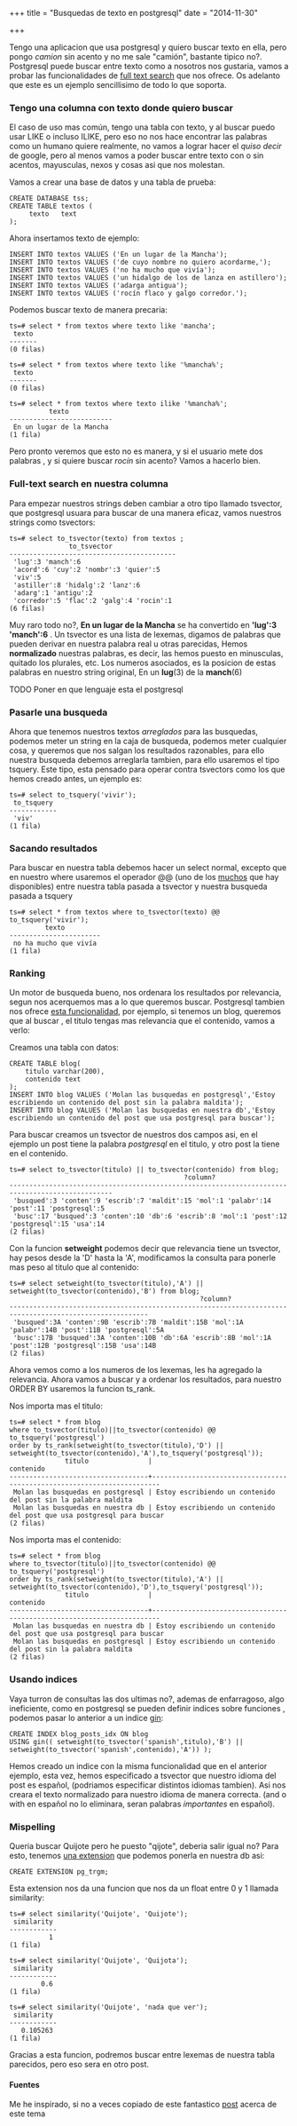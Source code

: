 +++
title =  "Busquedas de texto en postgresql"
date =  "2014-11-30"

+++

Tengo una aplicacion que usa postgresql y quiero buscar texto en ella, pero pongo *camion* sin acento y no me sale "camión", bastante tipico no?. Postgresql puede buscar entre texto como a nosotros nos gustaria, vamos a probar las funcionalidades de [full text search][1] que nos ofrece. Os adelanto que este es un ejemplo sencillisimo de todo lo que soporta.

### Tengo una columna con texto donde quiero buscar
El caso de uso mas común, tengo una tabla con texto, y al buscar puedo usar LIKE o incluso ILIKE, pero eso no nos hace encontrar las palabras como un humano quiere realmente, no vamos a lograr hacer el *quiso decir* de google, pero al menos vamos a poder buscar entre texto con o sin acentos, mayusculas, nexos y cosas asi que nos molestan.

Vamos a crear una base de datos y una tabla de prueba:
```postgresql
CREATE DATABASE tss;
CREATE TABLE textos (
     texto   text
);
```


Ahora insertamos texto de ejemplo:
```postgresql
INSERT INTO textos VALUES ('En un lugar de la Mancha');
INSERT INTO textos VALUES ('de cuyo nombre no quiero acordarme,');
INSERT INTO textos VALUES ('no ha mucho que vivía');
INSERT INTO textos VALUES ('un hidalgo de los de lanza en astillero');
INSERT INTO textos VALUES ('adarga antigua');
INSERT INTO textos VALUES ('rocín flaco y galgo corredor.');
```

Podemos buscar texto de manera precaria:
```psql
ts=# select * from textos where texto like 'mancha';
 texto
-------
(0 filas)

ts=# select * from textos where texto like '%mancha%';
 texto
-------
(0 filas)

ts=# select * from textos where texto ilike '%mancha%';
          texto           
--------------------------
 En un lugar de la Mancha
(1 fila)
```

Pero pronto veremos que esto no es manera, y si el usuario mete dos palabras , y si quiere buscar *rocín* sin acento? Vamos a hacerlo bien.

### Full-text search en nuestra columna
Para empezar nuestros strings deben cambiar a otro tipo llamado tsvector, que postgresql usuara para buscar de una manera eficaz, vamos nuestros strings como tsvectors:
```psql
ts=# select to_tsvector(texto) from textos ;
               to_tsvector                
------------------------------------------
 'lug':3 'manch':6
 'acord':6 'cuy':2 'nombr':3 'quier':5
 'viv':5
 'astiller':8 'hidalg':2 'lanz':6
 'adarg':1 'antigu':2
 'corredor':5 'flac':2 'galg':4 'rocin':1
(6 filas)
```

Muy raro todo no?, **En un lugar de la Mancha** se ha convertido en **'lug':3 'manch':6** . Un tsvector es una lista de lexemas, digamos de palabras que pueden derivar en nuestra palabra real u otras parecidas, Hemos **normalizado** nuestras palabras, es decir, las hemos puesto en minusculas, quitado los plurales, etc. Los numeros asociados, es la posicion de estas palabras en nuestro string original, En un **lug**(3) de la **manch**(6)

TODO Poner en que lenguaje esta el postgresql

### Pasarle una busqueda
Ahora que tenemos nuestros textos *arreglados* para las busquedas, podemos meter un string en la caja de busqueda, podemos meter cualquier cosa, y queremos que nos salgan los resultados razonables, para ello nuestra busqueda debemos arreglarla tambien, para ello usaremos el tipo tsquery. Este tipo, esta pensado para operar contra tsvectors como los que hemos creado antes, un ejemplo es:

```psql
ts=# select to_tsquery('vivir');
 to_tsquery
------------
 'viv'
(1 fila)
```

### Sacando resultados
Para buscar en nuestra tabla debemos hacer un select normal, excepto que en nuestro where usaremos el operador @@ (uno de los [muchos][2] que hay disponibles) entre nuestra tabla pasada a tsvector y nuestra busqueda pasada a tsquery

```psql
ts=# select * from textos where to_tsvector(texto) @@ to_tsquery('vivir');
         texto         
-----------------------
 no ha mucho que vivía
(1 fila)
```


### Ranking
Un motor de busqueda bueno, nos ordenara los resultados por relevancia, segun nos acerquemos mas a lo que queremos buscar. Postgresql tambien nos ofrece [esta funcionalidad][3], por ejemplo, si tenemos un blog, queremos que al buscar , el titulo tengas mas relevancia que el contenido, vamos a verlo:

Creamos una tabla con datos:
```psql
CREATE TABLE blog(
	titulo varchar(200),
	contenido text
);
INSERT INTO blog VALUES ('Molan las busquedas en postgresql','Estoy escribiendo un contenido del post sin la palabra maldita');
INSERT INTO blog VALUES ('Molan las busquedas en nuestra db','Estoy escribiendo un contenido del post que usa postgresql para buscar');
```

Para buscar creamos un tsvector de nuestros dos campos asi, en el ejemplo un post tiene la palabra *postgresql* en el titulo, y otro post la tiene en el contenido.
```psql
ts=# select to_tsvector(titulo) || to_tsvector(contenido) from blog;
                                            ?column?                                            
------------------------------------------------------------------------------------------------
 'busqued':3 'conten':9 'escrib':7 'maldit':15 'mol':1 'palabr':14 'post':11 'postgresql':5
 'busc':17 'busqued':3 'conten':10 'db':6 'escrib':8 'mol':1 'post':12 'postgresql':15 'usa':14
(2 filas)

```

Con la funcion **setweight** podemos decir que relevancia tiene un tsvector, hay pesos desde la 'D' hasta la 'A', modificamos la consulta para ponerle mas peso al titulo que al contenido:

```psql
ts=# select setweight(to_tsvector(titulo),'A') || setweight(to_tsvector(contenido),'B') from blog;
                                                ?column?                                                 
---------------------------------------------------------------------------------------------------------
 'busqued':3A 'conten':9B 'escrib':7B 'maldit':15B 'mol':1A 'palabr':14B 'post':11B 'postgresql':5A
 'busc':17B 'busqued':3A 'conten':10B 'db':6A 'escrib':8B 'mol':1A 'post':12B 'postgresql':15B 'usa':14B
(2 filas)
```

Ahora vemos como a los numeros de los lexemas, les ha agregado la relevancia. Ahora vamos a buscar y a ordenar los resultados, para nuestro ORDER BY usaremos la funcion ts_rank.

Nos importa mas el titulo:

```psql
ts=# select * from blog
where to_tsvector(titulo)||to_tsvector(contenido) @@ to_tsquery('postgresql')
order by ts_rank(setweight(to_tsvector(titulo),'D') || setweight(to_tsvector(contenido),'A'),to_tsquery('postgresql'));
              titulo               |                               contenido                                
-----------------------------------+------------------------------------------------------------------------
 Molan las busquedas en postgresql | Estoy escribiendo un contenido del post sin la palabra maldita
 Molan las busquedas en nuestra db | Estoy escribiendo un contenido del post que usa postgresql para buscar
(2 filas)
```

Nos importa mas el contenido:
```psql
ts=# select * from blog
where to_tsvector(titulo)||to_tsvector(contenido) @@ to_tsquery('postgresql')
order by ts_rank(setweight(to_tsvector(titulo),'A') || setweight(to_tsvector(contenido),'D'),to_tsquery('postgresql'));
              titulo               |                               contenido                                
-----------------------------------+------------------------------------------------------------------------
 Molan las busquedas en nuestra db | Estoy escribiendo un contenido del post que usa postgresql para buscar
 Molan las busquedas en postgresql | Estoy escribiendo un contenido del post sin la palabra maldita
(2 filas)
```


### Usando indices
Vaya turron de consultas las dos ultimas no?, ademas de enfarragoso, algo ineficiente, como en postgresql se pueden definir indices sobre funciones , podemos pasar lo anterior a un indice [gin][4]:

```psql
CREATE INDEX blog_posts_idx ON blog
USING gin(( setweight(to_tsvector('spanish',titulo),'B') || setweight(to_tsvector('spanish',contenido),'A')) );
```
Hemos creado un indice con la misma funcionalidad que en el anterior ejemplo, esta vez, hemos especificado a tsvector que nuestro idioma del post es español, (podriamos especificar distintos idiomas tambien). Asi nos creara el texto normalizado para nuestro idioma de manera correcta. (and o with en español no lo eliminara, seran palabras *importantes* en español).



### Mispelling
Queria buscar Quijote pero he puesto "qijote", deberia salir igual no? Para esto, tenemos [una extension][5] que podemos ponerla en nuestra db asi:
```psql
CREATE EXTENSION pg_trgm;
```
Esta extension nos da una funcion que nos da un float entre 0 y 1 llamada similarity:

```psql
ts=# select similarity('Quijote', 'Quijote');
 similarity
------------
          1
(1 fila)

ts=# select similarity('Quijote', 'Quijota');
 similarity
------------
        0.6
(1 fila)

ts=# select similarity('Quijote', 'nada que ver');
 similarity
------------
   0.105263
(1 fila)
```

Gracias a esta funcion, podremos buscar entre lexemas de nuestra tabla parecidos, pero eso sera en otro post.

#### Fuentes
Me he inspirado, si no a veces copiado de este fantastico [post][6] acerca de este tema




[1]: http://www.postgresql.org/docs/9.3/static/textsearch.html
[2]: http://www.postgresql.org/docs/9.3/static/functions-textsearch.html
[3]: http://www.postgresql.org/docs/9.3/static/textsearch-controls.html#TEXTSEARCH-RANKING
[4]: http://www.postgresql.org/docs/9.3/static/textsearch-indexes.html
[5]: http://www.postgresql.org/docs/9.3/static/pgtrgm.html
[6]: http://blog.lostpropertyhq.com/postgres-full-text-search-is-good-enough/
